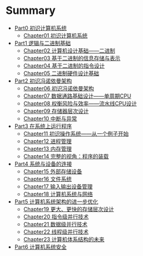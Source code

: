 # Summary

* [Part0 初识计算机系统]()
    * [Chapter01 初识计算机系统]()
* [Part1 逻辑与二进制基础]()
    * [Chapter02 计算机设计基础——二进制]()
    * [Chapter03 基于二进制的信息存储与表示]()
    * [Chapter04 基于二进制的指令设计]()
    * [Chapter05 二进制硬件设计基础]()
* [Part2 初识冯诺依曼架构]()
    * [Chapter06 初识冯诺依曼架构]()
    * [Chapter07 数据通路基础设计——单周期CPU]()
    * [Chapter08 权衡风险与效率——流水线CPU设计]()
    * [Chapter09 存储器层次设计]()
    * [Chapter10 中断与异常]()
* [Part3 在系统上运行程序]()
    * [Chapter11 初识操作系统——从一个例子开始]()
    * [Chapter12 进程管理]()
    * [Chapter13 内存管理]()
    * [Chapter14 完整的视角：程序的装载]()
* [Part4 系统与设备的连接]()
    * [Chapter15 外部存储设备]()
    * [Chapter16 文件系统]()
    * [Chapter17 输入输出设备管理]()
    * [Chapter18 计算机系统与网络]()
* [Part5 计算机系统架构的进一步优化]()
    * [Chapter19 更大、更快的存储层次设计]()
    * [Chapter20 指令级并行技术]()
    * [Chapter21 数据级并行技术]()
    * [Chapter22 线程级并行技术]()
    * [Chapter23 计算机体系结构的未来]()
* [Part6 计算机系统安全]()

